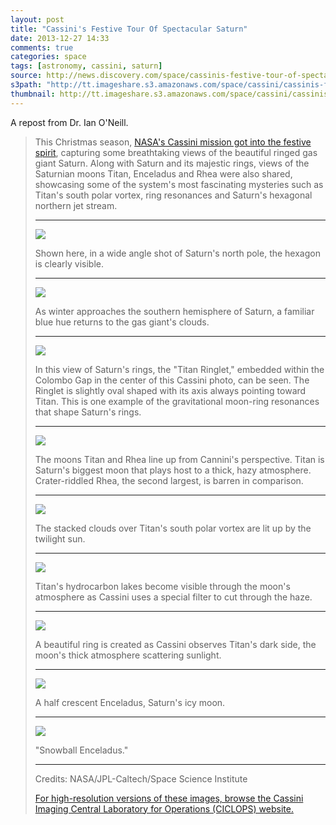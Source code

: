 ```yaml
---
layout: post
title: "Cassini's Festive Tour Of Spectacular Saturn"
date: 2013-12-27 14:33
comments: true
categories: space
tags: [astronomy, cassini, saturn]
source: http://news.discovery.com/space/cassinis-festive-tour-of-spectacular-saturn-photos-131226.htm#mkcpgn=twdsc2
s3path: "http://tt.imageshare.s3.amazonaws.com/space/cassini/cassinis-festive-tour-of-spectacular-saturn"
thumbnail: http://tt.imageshare.s3.amazonaws.com/space/cassini/cassinis-festive-tour-of-spectacular-saturn/saturn-christmas-04-670x440-131226.jpg
---
```

A repost from Dr. Ian O'Neill.

> This Christmas season, [NASA's Cassini mission got into the festive
> spirit](http://www.ciclops.org/view_event/197/Holiday-Offerings-All-the-Way-from-Saturn),
> capturing some breathtaking views of the beautiful ringed gas giant
> Saturn. Along with Saturn and its majestic rings, views of the Saturnian
> moons Titan, Enceladus and Rhea were also shared, showcasing some of the
> system's most fascinating mysteries such as Titan's south polar vortex,
> ring resonances and Saturn's hexagonal northern jet stream.
> 
> *******
> 
> ![]({{page.s3path}}/saturn-christmas-01-670x440-131226.jpg)
> 
> Shown here, in a wide angle shot of Saturn's north pole, the hexagon
> is clearly visible.
> 
> *******
> 
> 
> 
> 
> ![]({{page.s3path}}/saturn-christmas-04-670x440-131226.jpg)
> 
> As winter approaches the southern hemisphere of Saturn, a familiar blue
> hue returns to the gas giant's clouds.
> 
> 
> *******
> 
> 
> 
> 
> ![]({{page.s3path}}/saturn-christmas-02-670x440-131226.jpg)
> 
> In this view of Saturn's rings, the "Titan Ringlet," embedded within the
> Colombo Gap in the center of this Cassini photo, can be seen. The
> Ringlet is slightly oval shaped with its axis always pointing toward
> Titan. This is one example of the gravitational moon-ring resonances
> that shape Saturn's rings.
> 
> 
> *******
> 
> 
> 
> 
> ![]({{page.s3path}}/saturn-christmas-03-670x440-131226.jpg)
> 
> The moons Titan and Rhea line up from Cannini's perspective. Titan is
> Saturn's biggest moon that plays host to a thick, hazy atmosphere.
> Crater-riddled Rhea, the second largest, is barren in comparison.
> 
> 
> *******
> 
> 
> 
> 
> ![]({{page.s3path}}/saturn-christmas-05-670x440-131226.jpg)
> 
> The stacked clouds over Titan's south polar vortex are lit up by the
> twilight sun.
> 
> 
> *******
> 
> 
> 
> 
> ![]({{page.s3path}}/saturn-christmas-06-670x440-131226.jpg)
> 
> Titan's hydrocarbon lakes become visible through the moon's atmosphere
> as Cassini uses a special filter to cut through the haze.
> 
> 
> *******
> 
> 
> 
> 
> ![]({{page.s3path}}/saturn-christmas-07-670x440-131226.jpg)
> 
> A beautiful ring is created as Cassini observes Titan's dark side, the
> moon's thick atmosphere scattering sunlight.
> 
> 
> *******
> 
> 
> 
> 
> ![]({{page.s3path}}/saturn-christmas-08-670x440-131226.jpg)
> 
> A half crescent Enceladus, Saturn's icy moon.
> 
> 
> *******
> 
> 
> 
> 
> ![]({{page.s3path}}/saturn-christmas-09-670x440-131226.jpg)
> 
> "Snowball Enceladus."
> 
> 
> 
> *******
> 
> Credits: NASA/JPL-Caltech/Space Science Institute
> 
> [For high-resolution versions of these images, browse the Cassini Imaging Central Laboratory for Operations (CICLOPS) website.](http://www.ciclops.org/view_event/197/Holiday-Offerings-All-the-Way-from-Saturn)
> 
